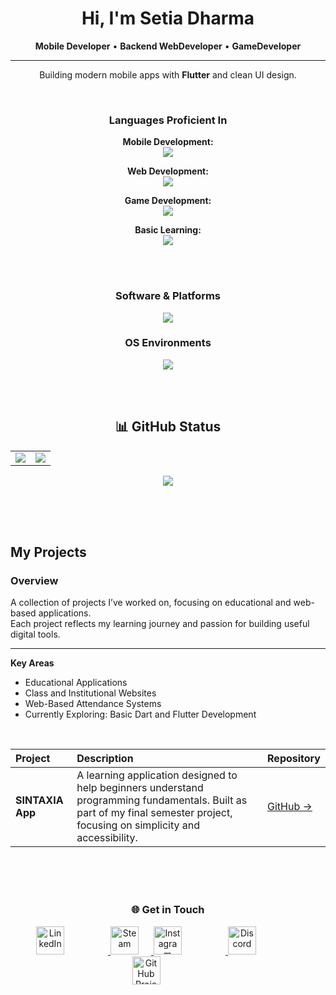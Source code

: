 <!-- <div align="center">
  <img src="https://github.com/FoxHound-X/FoxHound-X/blob/main/FoxHound-X.png?raw=true" width="100%" alt="Hello World Welcome to My Profile">
</div> -->

<h1 align="center">Hi, I'm Setia Dharma</h1>

<p align="center">
  <b>Mobile Developer</b> • <b>Backend WebDeveloper</b> • <b>GameDeveloper</b>
</p>

<hr>

<p align="center">
  Building modern mobile apps with <b>Flutter</b> and clean UI design.
</p>



<br>

<h3 align="center">Languages Proficient In</h3>

<p align="center">
  <b>Mobile Development:</b><br>
  <a href="https://skillicons.dev">
    <img src="https://skillicons.dev/icons?i=flutter,dart,kotlin,react" />
  </a>
</p>

<p align="center">
  <b>Web Development:</b><br>
  <a href="https://skillicons.dev">
    <img src="https://skillicons.dev/icons?i=php,html,css,tailwind,laravel,mysql" />
  </a>
</p>

<p align="center">
  <b>Game Development:</b><br>
  <a href="https://skillicons.dev">
    <img src="https://skillicons.dev/icons?i=godot,dotnet" />
  </a>
</p>

<p align="center">
  <b>Basic Learning:</b><br>
  <a href="https://skillicons.dev">
    <img src="https://skillicons.dev/icons?i=cpp,cs" />
  </a>
</p>

<br>
<br>

<h3 align="center">Software & Platforms</h3>
<p align="center">
  <a href="https://skillicons.dev">
    <img src="https://skillicons.dev/icons?i=git,github,godot,unity,vscode,visualstudio,androidstudio,idea,ps,pr" />
  </a>
</p>

<h3 align="center">OS Environments</h3>
<p align="center">
  <a href="https://skillicons.dev">
    <img src="https://skillicons.dev/icons?i=windows,ubuntu,kali,arch" />
  </a>
</p>

<br>
<br>

<h2 align="center">📊 GitHub Status</h2>

<p align="center">
  <table align="center">
    <tr>
      <td>
        <img src="https://github-readme-stats.vercel.app/api?username=FoxHound-X&show_icons=true&locale=en&theme=midnight-purple&rank_icon=github" />
      </td>
      <td>
        <a href="https://git.io/streak-stats">
          <img src="https://streak-stats.demolab.com/?user=FoxHound-X&theme=dark" />
        </a>
      </td>
    </tr>
  </table>
</p>

<p align="center">
  <img src="https://github-readme-stats.vercel.app/api/top-langs/?username=FoxHound-X&layout=compact&theme=onedark" />
</p>

</div>

<br>
<br>
<br>

## My Projects

### Overview
A collection of projects I’ve worked on, focusing on educational and web-based applications.  
Each project reflects my learning journey and passion for building useful digital tools.

---

**Key Areas**
- Educational Applications  
- Class and Institutional Websites  
- Web-Based Attendance Systems  
- Currently Exploring: Basic Dart and Flutter Development  

<br>

| Project | Description | Repository |
| :------ | :----------- | :---------- |
| **SINTAXIA App** | A learning application designed to help beginners understand programming fundamentals. Built as part of my final semester project, focusing on simplicity and accessibility. | [GitHub →](https://github.com/FoxHound-X/Sintaxia) |


<br>

<br>
<br>

<div align="center">

### 🌐 Get in Touch 

<!-- LinkedIn -->
<a href="https://www.linkedin.com/in/kadek-setia-352929357/" target="_blank">
  <img src="https://cdn.jsdelivr.net/gh/devicons/devicon/icons/linkedin/linkedin-original.svg" 
       alt="LinkedIn" width="45" height="45" style="margin-right: 70px;"/>
</a>

<!-- Instagram Bisnis -->
<!-- <a href="https://www.instagram.com/username_bisnis" target="_blank">
  <img src="https://img.icons8.com/color/48/instagram-new.png" 
       alt="Instagram Business" width="45" height="45" style="margin-right: 70px;"/>
</a> -->

<!-- Steam -->
<a href="https://steamcommunity.com/profiles/76561199730332865/" target="_blank">
  <img src="https://img.icons8.com/fluency/48/steam.png" 
       alt="Steam" width="45" height="45" style="margin-right: 20px;"/>
</a>

<!-- Instagram Personal -->
<a href="https://www.instagram.com/setia_dharma24/" target="_blank">
  <img src="https://img.icons8.com/fluency/48/instagram-new.png" 
       alt="Instagram Personal" width="45" height="45" style="margin-right: 70px;"/>
</a>

<!-- Discord -->
<a href="https://discord.gg/invitekode" target="_blank">
  <img src="https://img.icons8.com/color/48/discord--v2.png" 
  alt="Discord" width="45" height="45" style="margin-right: 70px;"/>
</a>


<!-- GitHub Projects -->
<a href="https://github.com/FoxHound-X/Sintaxia" target="_blank">
  <img src="https://cdn.simpleicons.org/github/FFFFFF" 
       alt="GitHub Projects" width="45" height="45" style="margin-right: 70px;"/>
</a>


</div>







